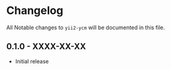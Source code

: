 # Changelog

All Notable changes to `yii2-ycm` will be documented in this file.

## 0.1.0 - XXXX-XX-XX

- Initial release
